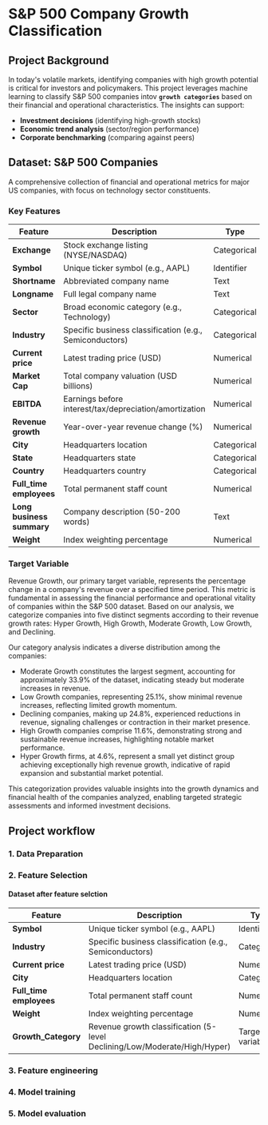 # S&P 500 Company Growth Classification 

## Project Background
In today's volatile markets, identifying companies with high growth potential is critical for investors and policymakers. This project leverages machine learning to classify S&P 500 companies intov **`growth categories`** based on their financial and operational characteristics. The insights can support:
- ​**Investment decisions**​ (identifying high-growth stocks)
- ​**Economic trend analysis**​ (sector/region performance)
- ​**Corporate benchmarking**​ (comparing against peers)

## Dataset: S&P 500 Companies
A comprehensive collection of financial and operational metrics for major US companies, with focus on technology sector constituents.

### Key Features
| Feature | Description | Type |
|---------|-------------|------|
| ​**Exchange**​ | Stock exchange listing (NYSE/NASDAQ) | Categorical |
| ​**Symbol**​ | Unique ticker symbol (e.g., AAPL) | Identifier |
| ​**Shortname**​ | Abbreviated company name | Text |
| ​**Longname**​ | Full legal company name | Text |
| ​**Sector**​ | Broad economic category (e.g., Technology) | Categorical |
| ​**Industry**​ | Specific business classification (e.g., Semiconductors) | Categorical |
| ​**Current price**​ | Latest trading price (USD) | Numerical |
| ​**Market Cap**​ | Total company valuation (USD billions) | Numerical |
| ​**EBITDA**​ | Earnings before interest/tax/depreciation/amortization | Numerical |
| ​**Revenue growth**​ | Year-over-year revenue change (%) | Numerical |
| ​**City**​ | Headquarters location | Categorical |
| ​**State**​ | Headquarters state | Categorical |
| ​**Country**​ | Headquarters country | Categorical |
| ​**Full_time employees**​ | Total permanent staff count | Numerical |
| ​**Long business summary**​ | Company description (50-200 words) | Text |
| ​**Weight**​ | Index weighting percentage | Numerical |

### Target Variable
Revenue Growth, our primary target variable, represents the percentage change in a company's revenue over a specified time period. This metric is fundamental in assessing the financial performance and operational vitality of companies within the S&P 500 dataset. Based on our analysis, we categorize companies into five distinct segments according to their revenue growth rates: Hyper Growth, High Growth, Moderate Growth, Low Growth, and Declining.

Our category analysis indicates a diverse distribution among the companies:

- Moderate Growth constitutes the largest segment, accounting for approximately 33.9% of the dataset, indicating steady but moderate increases in revenue.
- Low Growth companies, representing 25.1%, show minimal revenue increases, reflecting limited growth momentum.
- Declining companies, making up 24.8%, experienced reductions in revenue, signaling challenges or contraction in their market presence.
- High Growth companies comprise 11.6%, demonstrating strong and sustainable revenue increases, highlighting notable market performance.
- Hyper Growth firms, at 4.6%, represent a small yet distinct group achieving exceptionally high revenue growth, indicative of rapid expansion and substantial market potential.

This categorization provides valuable insights into the growth dynamics and financial health of the companies analyzed, enabling targeted strategic assessments and informed investment decisions.

## Project workflow

### 1. Data Preparation

### 2. Feature Selection
#### Dataset after feature selction

| Feature | Description | Type |
|---------|-------------|------|
| ​**Symbol**​ | Unique ticker symbol (e.g., AAPL) | Identifier |
| ​**Industry**​ | Specific business classification (e.g., Semiconductors) | Categorical |
| ​**Current price**​ | Latest trading price (USD) | Numerical |
| ​**City**​ | Headquarters location | Categorical |
| ​**Full_time employees**​ | Total permanent staff count | Numerical |
| ​**Weight**​ | Index weighting percentage | Numerical |
| ​**Growth_Category**​ | Revenue growth classification (5-level Declining/Low/Moderate/High/Hyper) |  Target variable |

### 3. Feature engineering

### 4. Model training

### 5. Model evaluation

